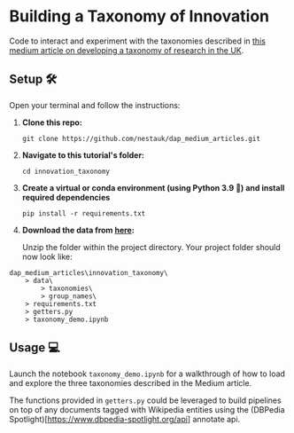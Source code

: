 # Building a Taxonomy of Innovation

Code to interact and experiment with the taxonomies described in [this medium article on developing a taxonomy of research in the UK]().

## Setup 🛠️

Open your terminal and follow the instructions:

1. **Clone this repo:**

    `git clone https://github.com/nestauk/dap_medium_articles.git`

2. **Navigate to this tutorial's folder:**

    `cd innovation_taxonomy`

3. **Create a virtual or conda environment (using Python 3.9 🐍) and install required dependencies**

    `pip install -r requirements.txt`
   
5. **Download the data from [here](https://nesta-open-data.s3.eu-west-2.amazonaws.com/innovation_taxonomy/data.zip):**

    Unzip the folder within the project directory. Your project folder should now look like:

```
dap_medium_articles\innovation_taxonomy\
    > data\
        > taxonomies\
        > group_names\
    > requirements.txt
    > getters.py
    > taxonomy_demo.ipynb
```


## Usage 💻

Launch the notebook `taxonomy_demo.ipynb` for a walkthrough of how to load and explore the three taxonomies described in the Medium article. 

The functions provided in `getters.py` could be leveraged to build pipelines on top of any documents tagged with Wikipedia entities using the (DBPedia Spotlight)[https://www.dbpedia-spotlight.org/api] annotate api.
